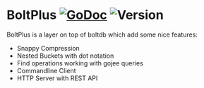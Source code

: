BoltPlus [![GoDoc](https://godoc.org/github.com/trusch/boltplus?status.svg)](https://godoc.org/github.com/trusch/boltplus) ![Version](https://img.shields.io/badge/version-0.1.0-green.svg)
========

BoltPlus is a layer on top of boltdb which add some nice features:

* Snappy Compression
* Nested Buckets with dot notation
* Find operations working with gojee queries
* Commandline Client
* HTTP Server with REST API

